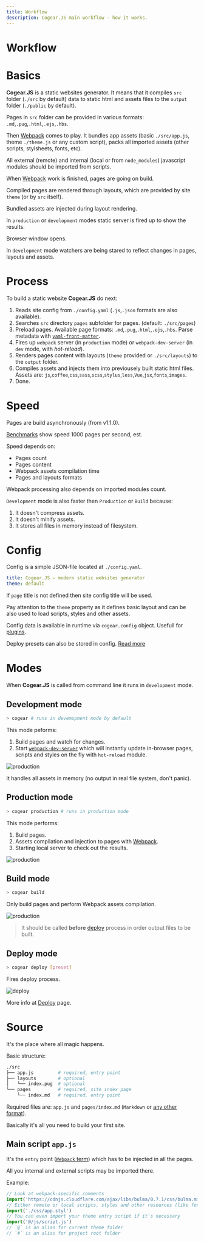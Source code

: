 ```yaml
---
title: Workflow
description: Cogear.JS main workflow – how it works.
---
```

# Workflow

# Basics
**Cogear.JS** is a static websites generator. It means that it compiles `src` folder (`./src` by default) data to static html and assets files to the `output` folder (`./public` by default).

Pages in `src` folder can be provided in various formats: `.md`,`.pug`,`.html`,`.ejs`,`.hbs`.

Then [Webpack](https://webpack.js.org) comes to play. It bundles app assets (basic `./src/app.js`, theme `./theme.js` or any custom script), packs all imported assets (other scripts, stylsheets, fonts, etc).

All external (remote) and internal (local or from `node_modules`) javascript modules should be imported from scripts.

When [Webpack](https://webpack.js.org) work is finished, pages are going on build.

Compiled pages are rendered through layouts, which are provided by site `theme` (or by `src` itself).

Bundled assets are injected during layout rendering.

In `production` or `development` modes static server is fired up to show the results.

Browser window opens.

In `development` mode watchers are being stared to reflect changes in pages, layouts and assets.


# Process
To build a static website **Cogear.JS** do next:
1. Reads site config from `./config.yaml` (`.js`,`.json` formats are also available).
2. Searches `src` directory `pages` subfolder for pages. (default: `./src/pages`)
3. Preload pages. 
Available page formats: `.md`,`.pug`,`.html`,`.ejs`,`.hbs`.
Parse metadata with [`yaml-front-matter`](https://github.com/spatie/yaml-front-matter).
4. Fires up `webpack` server (in `production` mode) or `webpack-dev-server` (in `dev` mode, with *hot-reload*).
5. Renders pages content with layouts (`theme` provided or `./src/layouts`) to the `output` folder.
6. Compiles assets and injects them into previousely built static html files.<br>
Assets are: `js`,`coffee`,`css`,`sass`,`scss`,`stylus`,`less`,`Vue`,`jsx`,`fonts`,`images`.
7. Done.

# Speed
Pages are build asynchronously (from v1.1.0).

[Benchmarks](https://github.com/codemotion/cogear-benchmark) show speed 1000 pages per second, est.

Speed depends on:
* Pages count
* Pages content
* Webpack assets compilation time
* Pages and layouts formats

Webpack processing also depends on imported modules count.

`Development` mode is also faster then `Production` or `Build` because:
1. It doesn't compress assets.
2. It doesn't minify assets.
3. It stores all files in memory instead of filesystem.

# Config
Config is a simple JSON-file located at `./config.yaml`.
```yaml
title: Cogear.JS – modern static websites generator
theme: default
```

If `page` title is not defined then site config title will be used.

Pay attention to the `theme` property as it defines basic layout and can be also used to load scripts, styles and other assets.

<article class="message is-warning">
  <div class="message-body">
    Config data is available in runtime via <code>cogear.config</code> object. Usefull for <a href="/docs/plugins">plugins</a>.
   </div>
</article>

Deploy presets can also be stored in config. [Read more](/docs/deploy)

# Modes
When **Cogear.JS** is called from command line it runs in `development` mode.

## Development mode
```bash
> cogear # runs in devemopment mode by default
```
This mode peforms:
1. Build pages and watch for changes.
2. Start [`webpack-dev-server`](https://github.com/webpack/webpack-dev-server) which will instantly update in-browser pages, scripts and styles on the fly with `hot-reload` module.

![production](/images/docs/workflow/dev.svg)

It handles all assets in memory (no output in real file system, don't panic). 

## Production mode
```bash
> cogear production # runs in production mode
```
This mode performs:
1. Build pages.
2. Assets compilation and injection to pages with [Webpack](https://webpack.js.org).
3. Starting local server to check out the results.

![production](/images/docs/workflow/production.svg)


## Build mode
```bash
> cogear build
```

Only build pages and perform Webpack assets compilation.

![production](/images/docs/workflow/build.svg)

> It should be called __before__ [deploy](/docs/deploy) process in order output files to be built.

## Deploy mode
```bash
> cogear deploy [preset]
```

Fires deploy process. 

![deploy](/images/docs/workflow/deploy.svg)

More info at [Deploy](/docs/deploy) page.


# Source
It's the place where all magic happens.

Basic structure:
```bash
./src
├── app.js         # required, entry point
├── layouts        # optional
│   └── index.pug  # optional
└── pages          # required, site index page
    └── index.md   # required, entry point
```

Required files are: `app.js` and `pages/index.md` (`Markdown` or [any other format](#pages)).

Basically it's all you need to build your first site.

## Main script `app.js`

It's the `entry` point ([`Webpack` term](https://webpack.js.org/concepts/entry-points/)) which has to be injected in all the pages.

All you internal and external scripts may be imported there.

Example:
```javascript
// Look at webpack-specific comments
import('https://cdnjs.cloudflare.com/ajax/libs/bulma/0.7.1/css/bulma.min.css')
// Either remote or local scripts, styles and other resources (like fonts) can be loaded
import('./css/app.styl')
// You can even import your theme entry script if it's necessary
import('@/js/script.js')
// `@` is an alias for current theme folder
// `#` is an alias for project root folder
```